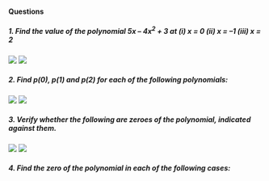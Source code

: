 #### Questions
##### 1. Find the value of the polynomial 5x – 4x<sup>2</sup> + 3 at (i) x = 0 (ii) x = –1 (iii) x = 2
[![](https://img.youtube.com/vi/KNJWotULJ2Y/0.jpg)](https://www.youtube.com/watch?v=KNJWotULJ2Y)
[![](https://img.youtube.com/vi/ZJ6ox9YUS6g/0.jpg)](https://www.youtube.com/watch?v=ZJ6ox9YUS6g)
##### 2. Find p(0), p(1) and p(2) for each of the following polynomials:
[![](https://img.youtube.com/vi/KNJWotULJ2Y/0.jpg)](https://www.youtube.com/watch?v=KNJWotULJ2Y)
[![](https://img.youtube.com/vi/ZJ6ox9YUS6g/0.jpg)](https://www.youtube.com/watch?v=ZJ6ox9YUS6g)
##### 3. Verify whether the following are zeroes of the polynomial, indicated against them.
[![](https://img.youtube.com/vi/fr3BpmwYo8g/0.jpg)](https://www.youtube.com/watch?v=fr3BpmwYo8g)
[![](https://img.youtube.com/vi/EBv2TOZ8YZs/0.jpg)](https://www.youtube.com/watch?v=EBv2TOZ8YZs)
##### 4. Find the zero of the polynomial in each of the following cases:

